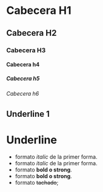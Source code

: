 # Cabecera H1 
## Cabecera H2 
### Cabecera H3 
#### Cabecera h4
##### Cabecera h5
###### Cabecera h6

Underline 1
------------
Underline
============
 - formato *italic* de la primer forma.
 - formato _italic_ de la primer forma.
 - formato **bold o strong**.
 - formato __bold o strong__.
 - formato  ~~tachado~~;
